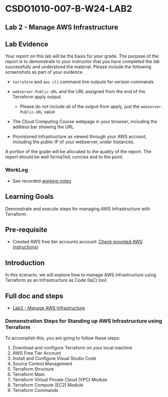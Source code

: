 # CSDO1010-007-B-W24-LAB2

## Lab 2 - Manage AWS Infrastructure  

## Lab Evidence

Your report on this lab will be the basis for your grade.  The purpose of the report is to
demonstrate to your instructor that you have completed the lab successfully and understood
the material.  Please include the following screenshots as part of your evidence.

- `terraform` and `aws cli` command line outputs for version commands  

- `webserver-Public-URL` and the URL assigned from the end of the Terraform apply output.
  - Please do not include all of the output from apply, just the `webserver-Public-URL` value
- The Cloud Computing Course webpage in your browser, including the address bar showing the URL
- Provisioned Infrastructure as viewed through your AWS account, including the public IP of your webserver, under Instances.

A portion of the grade will be allocated to the quality of the report.  The report should be well
forma?ed, concise and to the point.

### WorkLog

- See recorded [working notes](./docs/worklog.md)

## Learning Goals

Demonstrate and execute steps for managing AWS Infrastructure with Terraform.

## Pre-requisite

- Created AWS free tier accounts account: [Check provided AWS instructions](./docs/0202.Create%20AWS%20Free%20Tier%20Account.pdf))

## Introduction

In this scenario, we will explore how to manage AWS infrastructure using Terraform as an Infrastructure as Code (IaC) tool.

## Full doc and steps

- [Lab2 - Manage AWS Infrastructure](./docs/0201.Lab2-Manage%20AWS%20Infrastructure%20with%20Terraform.pdf)

### Demonstration Steps for Standing up AWS Infrastructure using Terraform

To accomplish this, you are going to follow these steps:

1. Download and configure Terraform on your local machine
2. AWS Free Tier Account
3. Install and Configure Visual Studio Code
4. Source Control Management
5. Terraform Structure
6. Terraform Main
7. Terraform Virtual Private Cloud (VPC) Module
8. Terraform Compute (EC2) Module
9. Terraform Commands
